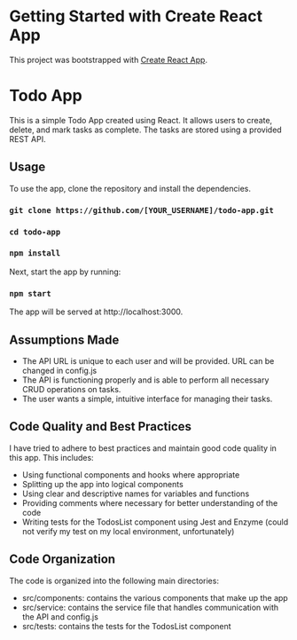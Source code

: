 # Getting Started with Create React App

This project was bootstrapped with [Create React App](https://github.com/facebook/create-react-app).

# Todo App

This is a simple Todo App created using React. It allows users to create, delete, and mark tasks as complete. The tasks are stored using a provided REST API.

## Usage
To use the app, clone the repository and install the dependencies. 
### `git clone https://github.com/[YOUR_USERNAME]/todo-app.git`
### `cd todo-app`
### `npm install`

Next, start the app by running:
### `npm start`

The app will be served at http://localhost:3000.

## Assumptions Made
* The API URL is unique to each user and will be provided. URL can be changed in config.js
* The API is functioning properly and is able to perform all necessary CRUD operations on tasks.
* The user wants a simple, intuitive interface for managing their tasks.

## Code Quality and Best Practices
I have tried to adhere to best practices and maintain good code quality in this app. This includes:

* Using functional components and hooks where appropriate
* Splitting up the app into logical components
* Using clear and descriptive names for variables and functions
* Providing comments where necessary for better understanding of the code
* Writing tests for the TodosList component using Jest and Enzyme (could not verify my test on my local environment, unfortunately)

## Code Organization
The code is organized into the following main directories:

* src/components: contains the various components that make up the app
* src/service: contains the service file that handles communication with the API and config.js 
* src/tests: contains the tests for the TodosList component